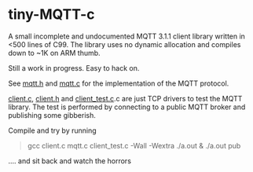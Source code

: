 # tiny-MQTT-c

A small incomplete and undocumented MQTT 3.1.1 client library written in <500 lines of C99.
The library uses no dynamic allocation and compiles down to ~1K on ARM thumb.

Still a work in progress. Easy to hack on.

See [mqtt.h](https://github.com/kokke/tiny-MQTT-c/blob/master/mqtt.h) and [mqtt.c](https://github.com/kokke/tiny-MQTT-c/blob/master/mqtt.c) for the implementation of the MQTT protocol.

[client.c](https://github.com/kokke/tiny-MQTT-c/blob/master/client.c), [client.h](https://github.com/kokke/tiny-MQTT-c/blob/master/client.h) and [client_test.c](https://github.com/kokke/tiny-MQTT-c/blob/master/client_test.c).c are just TCP drivers to test the MQTT library. The test is performed by connecting to a public MQTT broker and publishing some gibberish.

Compile and try by running 

> gcc client.c mqtt.c client_test.c -Wall -Wextra
> ./a.out &
> ./a.out pub

.... and sit back and watch the horrors






